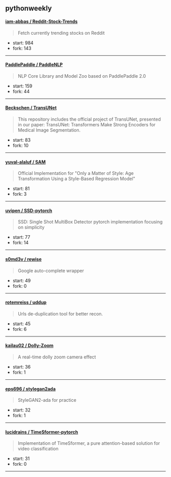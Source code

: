 ## pythonweekly

#### [iam-abbas / Reddit-Stock-Trends](https://github.com/iam-abbas/Reddit-Stock-Trends)

> Fetch currently trending stocks on Reddit

+ start: 984
+ fork: 143

----


#### [PaddlePaddle / PaddleNLP](https://github.com/PaddlePaddle/PaddleNLP)

> NLP Core Library and Model Zoo based on PaddlePaddle 2.0

+ start: 159
+ fork: 44

----


#### [Beckschen / TransUNet](https://github.com/Beckschen/TransUNet)

> This repository includes the official project of TransUNet, presented in our paper: TransUNet: Transformers Make Strong Encoders for Medical Image Segmentation.

+ start: 83
+ fork: 10

----


#### [yuval-alaluf / SAM](https://github.com/yuval-alaluf/SAM)

> Official Implementation for "Only a Matter of Style: Age Transformation Using a Style-Based Regression Model"

+ start: 81
+ fork: 3

----


#### [uvipen / SSD-pytorch](https://github.com/uvipen/SSD-pytorch)

> SSD: Single Shot MultiBox Detector pytorch implementation focusing on simplicity

+ start: 77
+ fork: 14

----


#### [s0md3v / rewise](https://github.com/s0md3v/rewise)

> Google auto-complete wrapper

+ start: 49
+ fork: 0

----


#### [rotemreiss / uddup](https://github.com/rotemreiss/uddup)

> Urls de-duplication tool for better recon.

+ start: 45
+ fork: 6

----


#### [kailau02 / Dolly-Zoom](https://github.com/kailau02/Dolly-Zoom)

> A real-time dolly zoom camera effect

+ start: 36
+ fork: 1

----


#### [eps696 / stylegan2ada](https://github.com/eps696/stylegan2ada)

> StyleGAN2-ada for practice

+ start: 32
+ fork: 1

----


#### [lucidrains / TimeSformer-pytorch](https://github.com/lucidrains/TimeSformer-pytorch)

> Implementation of TimeSformer, a pure attention-based solution for video classification

+ start: 31
+ fork: 0

----

